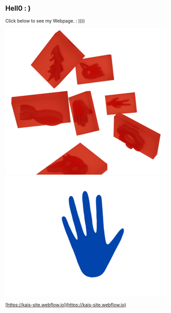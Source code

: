 ## Hell0 : )

Click below to see my Webpage. 
          : ))))

<img src= "../images/visual 2 bg.png" alt="visual">
<img src= "../images/Manita.PNG" alt="visual">

[https://kais-site.webflow.io](https://kais-site.webflow.io)